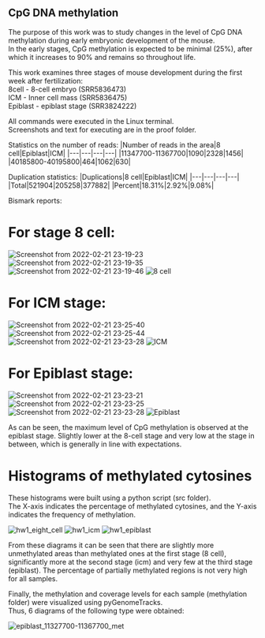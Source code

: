 ## CpG DNA methylation

The purpose of this work was to study changes in the level of CpG DNA methylation during early embryonic development of the mouse.  
In the early stages, CpG methylation is expected to be minimal (25%), after which it increases to 90% and remains so throughout life.  

This work examines three stages of mouse development during the first week after fertilization:  
8cell - 8-cell embryo (SRR5836473)  
ICM - Inner cell mass (SRR5836475)  
Epiblast - epiblast stage (SRR3824222)

All commands were executed in the Linux terminal.  
Screenshots and text for executing are in the proof folder.  

Statistics on the number of reads:
|Number of reads in the area|8 cell|Epiblast|ICM|
|---|---|---|---|
|11347700-11367700|1090|2328|1456|
|40185800-40195800|464|1062|630|

Duplication statistics:
|Duplications|8 cell|Epiblast|ICM|
|---|---|---|---|
|Total|521904|205258|377882|
|Percent|18.31%|2.92%|9.08%|

Bismark reports:

# For stage 8 cell:
![Screenshot from 2022-02-21 23-19-23](https://user-images.githubusercontent.com/60808642/155021722-6951c6c3-5e32-4967-9657-dfedfcc57a30.png)
![Screenshot from 2022-02-21 23-19-35](https://user-images.githubusercontent.com/60808642/155021789-77457d7c-aa6a-4645-8de5-8dee04d1b039.png)
![Screenshot from 2022-02-21 23-19-46](https://user-images.githubusercontent.com/60808642/155022644-3ae240da-5446-48ee-a86e-d1e87ed416e8.png)
![8 cell](https://user-images.githubusercontent.com/60808642/154995957-dc9efa1d-071c-4730-b5c7-944dfc09734d.png)

# For ICM stage:
![Screenshot from 2022-02-21 23-25-40](https://user-images.githubusercontent.com/60808642/155022349-1d4dc970-862b-42d6-ae3d-9bf1ad4eb421.png)
![Screenshot from 2022-02-21 23-25-44](https://user-images.githubusercontent.com/60808642/155022395-92853f91-ae9d-4c02-9215-f27e2c8121a7.png)
![Screenshot from 2022-02-21 23-23-28](https://user-images.githubusercontent.com/60808642/155022558-b09e6244-bddb-41c1-8672-bd488f7f9bf6.png)
![ICM](https://user-images.githubusercontent.com/60808642/154996003-66df01e7-bf5b-44d6-8954-4b69a1369f98.png)

# For Epiblast stage:
![Screenshot from 2022-02-21 23-23-21](https://user-images.githubusercontent.com/60808642/155022052-902b45c4-9fb2-42ac-9e80-533176be13ae.png)
![Screenshot from 2022-02-21 23-23-25](https://user-images.githubusercontent.com/60808642/155022061-513f568a-6754-4123-bacb-6dfa764424ba.png)
![Screenshot from 2022-02-21 23-23-28](https://user-images.githubusercontent.com/60808642/155022071-cc8e424b-6c6d-4bda-997b-7ddbe56238a0.png)
![Epiblast](https://user-images.githubusercontent.com/60808642/154995981-bb2dd211-e909-40a8-a5da-a3fbc257a0e0.png)

As can be seen, the maximum level of CpG methylation is observed at the epiblast stage. Slightly lower at the 8-cell stage and very low at the stage in between, which is generally in line with expectations.

# Histograms of methylated cytosines

These histograms were built using a python script (src folder).  
The X-axis indicates the percentage of methylated cytosines, and the Y-axis indicates the frequency of methylation.

![hw1_eight_cell](https://user-images.githubusercontent.com/60808642/195834753-ddbf1012-3528-40c0-aea5-52bbf1cb9cb8.png)
![hw1_icm](https://user-images.githubusercontent.com/60808642/195834777-7944f5a7-b90c-468f-8c9a-c97b76ef05ae.png)
![hw1_epiblast](https://user-images.githubusercontent.com/60808642/195834791-d17f723d-4748-4ac0-bbaf-9d75b209d301.png)

From these diagrams it can be seen that there are slightly more unmethylated areas than methylated ones at the first stage (8 cell), significantly more at the second stage (icm) and very few at the third stage (epiblast). The percentage of partially methylated regions is not very high for all samples.

Finally, the methylation and coverage levels for each sample (methylation folder) were visualized using pyGenomeTracks.  
Thus, 6 diagrams of the following type were obtained:

![epiblast_11327700-11367700_met](https://user-images.githubusercontent.com/60808642/195835635-53ba3c3b-2ac1-4395-826b-90482be2f3ab.png)
